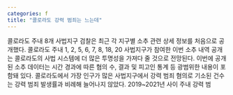 ```yaml
---
categories: f
title: "콜로라도 강력 범죄는 느는데"
---
```

콜로라도 주내 8개 사법지구 검찰은 최근 각 지구별 소추 관련 상세 정보를 처음으로 공개했다. 콜로라도 주내 1, 2, 5, 6, 7, 8, 18, 20 사법지구가 참여한 이번 소추 내역 공개는 콜로라도의 사법 시스템에 더 많은 투명성을 가져다 줄 것으로 전망된다. 이번에 공개된 소추 데이터는 시간 경과에 따른 혐의 수, 결과 및 피고인 통계 등 광범위한 내용이 포함돼 있다. 콜로라도에서 가장 인구가 많은 사법지구에서 강력 범죄 혐의로 기소된 건수는 강력 범죄 발생률과 비례해 늘어나지 않았다. 2019~2021년 사이 주내 강력 범